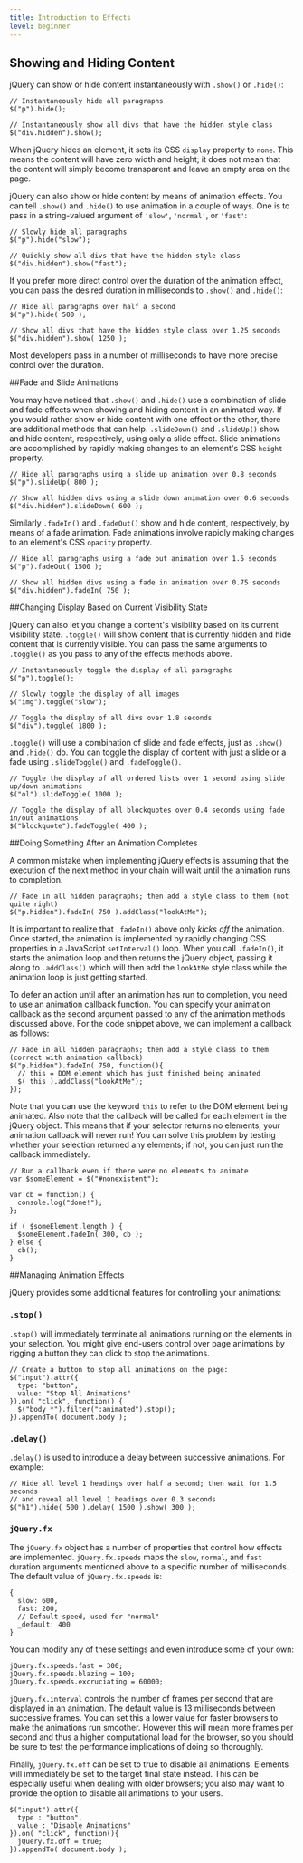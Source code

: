 ```yaml
---
title: Introduction to Effects
level: beginner
---
```


## Showing and Hiding Content

jQuery can show or hide content instantaneously with `.show()` or `.hide()`:

```
// Instantaneously hide all paragraphs
$("p").hide();

// Instantaneously show all divs that have the hidden style class
$("div.hidden").show();
```

When jQuery hides an element, it sets its CSS `display` property to `none`. This means the content will have
zero width and height; it does not mean that the content will simply become transparent and leave an empty area on the page.

jQuery can also show or hide content by means of animation effects.  You can tell
`.show()` and `.hide()` to use animation in a couple of ways.  One is to pass
in a string-valued argument of `'slow'`, `'normal'`, or `'fast'`:

```
// Slowly hide all paragraphs
$("p").hide("slow");

// Quickly show all divs that have the hidden style class
$("div.hidden").show("fast");
```

If you prefer more direct control over the duration of the animation effect, you
can pass the desired duration in milliseconds to `.show()` and `.hide()`:

```
// Hide all paragraphs over half a second
$("p").hide( 500 );

// Show all divs that have the hidden style class over 1.25 seconds
$("div.hidden").show( 1250 );
```

Most developers pass in a number of milliseconds to have more precise control
over the duration.

##Fade and Slide Animations

You may have noticed that `.show()` and `.hide()` use a combination of slide and fade effects
when showing and hiding content in an animated way.  If you would rather show or hide content with
one effect or the other, there are additional methods that can help.  `.slideDown()` and `.slideUp()`
show and hide content, respectively, using only a slide effect.  Slide animations are accomplished by
rapidly making changes to an element's CSS `height` property.

```
// Hide all paragraphs using a slide up animation over 0.8 seconds
$("p").slideUp( 800 );

// Show all hidden divs using a slide down animation over 0.6 seconds
$("div.hidden").slideDown( 600 );
```

Similarly `.fadeIn()` and `.fadeOut()` show and hide content, respectively, by means of a fade
animation.  Fade animations involve rapidly making changes to an element's CSS `opacity` property.

```
// Hide all paragraphs using a fade out animation over 1.5 seconds
$("p").fadeOut( 1500 );

// Show all hidden divs using a fade in animation over 0.75 seconds
$("div.hidden").fadeIn( 750 );
```

##Changing Display Based on Current Visibility State

jQuery can also let you change a content's visibility based on its current visibility state.  `.toggle()`
will show content that is currently hidden and hide content that is currently visible.  You can pass the
same arguments to `.toggle()` as you pass to any of the effects methods above.

```
// Instantaneously toggle the display of all paragraphs
$("p").toggle();

// Slowly toggle the display of all images
$("img").toggle("slow");

// Toggle the display of all divs over 1.8 seconds
$("div").toggle( 1800 );
```

`.toggle()` will use a combination of slide and fade effects, just as `.show()` and `.hide()` do.  You can
toggle the display of content with just a slide or a fade using `.slideToggle()` and `.fadeToggle()`.

```
// Toggle the display of all ordered lists over 1 second using slide up/down animations
$("ol").slideToggle( 1000 );

// Toggle the display of all blockquotes over 0.4 seconds using fade in/out animations
$("blockquote").fadeToggle( 400 );
```

##Doing Something After an Animation Completes

A common mistake when implementing jQuery effects is assuming that the execution of the next method in your
chain will wait until the animation runs to completion.

```
// Fade in all hidden paragraphs; then add a style class to them (not quite right)
$("p.hidden").fadeIn( 750 ).addClass("lookAtMe");
```

It is important to realize that `.fadeIn()` above only *kicks off* the animation.  Once started, the
animation is implemented by rapidly changing CSS properties in a JavaScript `setInterval()` loop.  When
you call `.fadeIn()`, it starts the animation loop and then returns the jQuery object, passing it along
to `.addClass()` which will then add the `lookAtMe` style class while the animation loop is just
getting started.

To defer an action until after an animation has run to completion, you need to use an animation callback
function.  You can specify your animation callback as the second argument passed to any of the
animation methods discussed above.  For the code snippet above, we can implement a callback as follows:

```
// Fade in all hidden paragraphs; then add a style class to them (correct with animation callback)
$("p.hidden").fadeIn( 750, function(){
  // this = DOM element which has just finished being animated
  $( this ).addClass("lookAtMe");
});
```

Note that you can use the keyword `this` to refer to the DOM element being animated.  Also note
that the callback will be called for each element in the jQuery object.  This means that if your
selector returns no elements, your animation callback will never run! You can solve this problem by
testing whether your selection returned any elements; if not, you can just run the callback immediately.

```
// Run a callback even if there were no elements to animate
var $someElement = $("#nonexistent");

var cb = function() {
  console.log("done!");
};

if ( $someElement.length ) {
  $someElement.fadeIn( 300, cb );
} else {
  cb();
}
```

##Managing Animation Effects

jQuery provides some additional features for controlling your animations:

### `.stop()`

`.stop()` will immediately terminate all animations running on the elements in your selection.  You might give
end-users control over page animations by rigging a button they can click to stop the animations.

```
// Create a button to stop all animations on the page:
$("input").attr({
  type: "button",
  value: "Stop All Animations"
}).on( "click", function() {
  $("body *").filter(":animated").stop();
}).appendTo( document.body );
```

### `.delay()`

`.delay()` is used to introduce a delay between successive animations.  For example:

```
// Hide all level 1 headings over half a second; then wait for 1.5 seconds
// and reveal all level 1 headings over 0.3 seconds
$("h1").hide( 500 ).delay( 1500 ).show( 300 );
```

### `jQuery.fx`

The `jQuery.fx` object has a number of properties that control how effects are implemented. `jQuery.fx.speeds` maps
the `slow`, `normal`, and `fast` duration arguments mentioned above to a specific
number of milliseconds.  The default value of `jQuery.fx.speeds` is:

```
{
  slow: 600,
  fast: 200,
  // Default speed, used for "normal"
  _default: 400
}
```

You can modify any of these settings and even introduce some of your own:

```
jQuery.fx.speeds.fast = 300;
jQuery.fx.speeds.blazing = 100;
jQuery.fx.speeds.excruciating = 60000;
```

`jQuery.fx.interval` controls the number of frames per second that are
displayed in an animation.  The default value is 13 milliseconds between
successive frames.  You can set this a lower value for faster browsers
to make the animations run smoother.  However this will mean more frames
per second and thus a higher computational load for the browser, so you
should be sure to test the performance implications of doing so thoroughly.

Finally, `jQuery.fx.off` can be set to true to disable all animations. Elements
will immediately be set to the target final state instead.  This can be
especially useful when dealing with older browsers; you also may want to
provide the option to disable all animations to your users.

```
$("input").attr({
  type : "button",
  value : "Disable Animations"
}).on( "click", function(){
  jQuery.fx.off = true;
}).appendTo( document.body );
```
